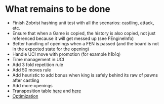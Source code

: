 #  What remains to be done

- Finish Zobrist hashing unit test with all the scenarios: castling, attack, etc.
- Ensure that when a Game is copied, the history is also copied, not just referenced because it will get messed up (see FEngineInfo)
- Better handling of openings when a FEN is passed (and the board is not in the expected state for the opening)
- Handle UCI move with promotion (for example h1b1q)
- Time management in UCI
- Add 3 fold repetition rule
- Add 50 moves rule
- Add heuristic to add bonus when king is safely behind its raw of pawns after castling
- Add more openings
- Transposition table [here](http://www.chessbin.com/post/Transposition-Table-and-Zobrist-Hashing) and [here](https://chessprogramming.wikispaces.com/Transposition+Table)
- [Optimization](https://people.cs.clemson.edu/~dhouse/courses/405/papers/optimize.pdf)
